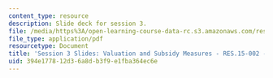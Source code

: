 ```yaml
---
content_type: resource
description: Slide deck for session 3.
file: /media/https%3A/open-learning-course-data-rc.s3.amazonaws.com/res-15-002-mission-metrics-finance-training-for-federal-credit-program-professionals-summer-2016/394e177812d36a8db3f9e1fba364ec6e_MITRES15-002SUM16_Session_3.pdf
file_type: application/pdf
resourcetype: Document
title: 'Session 3 Slides: Valuation and Subsidy Measures - RES.15-002 - Summer 2016'
uid: 394e1778-12d3-6a8d-b3f9-e1fba364ec6e
---
```

